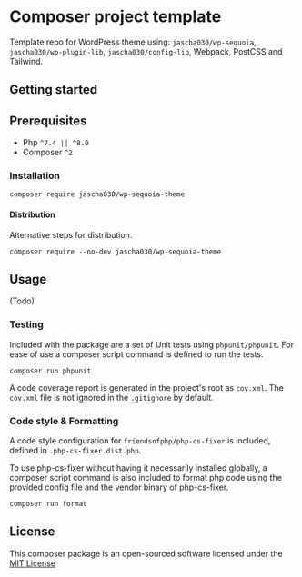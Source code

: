# Composer project template

Template repo for WordPress theme using: `jascha030/wp-sequoia`, `jascha030/wp-plugin-lib`, `jascha030/config-lib`, Webpack, PostCSS and Tailwind.

## Getting started

## Prerequisites

* Php `^7.4 || ^8.0`
* Composer `^2`

### Installation

```shell
composer require jascha030/wp-sequoia-theme
```

#### Distribution

Alternative steps for distribution.

```shell
composer require --no-dev jascha030/wp-sequoia-theme
```

## Usage

(Todo)

### Testing

Included with the package are a set of Unit tests using `phpunit/phpunit`. For ease of use a composer script command is
defined to run the tests.

```shell
composer run phpunit
```

A code coverage report is generated in the project's root as `cov.xml`. The `cov.xml` file is not ignored in the
`.gitignore` by default.

### Code style & Formatting

A code style configuration for `friendsofphp/php-cs-fixer` is included, defined in `.php-cs-fixer.dist.php`.

To use php-cs-fixer without having it necessarily installed globally, a composer script command is also included to
format php code using the provided config file and the vendor binary of php-cs-fixer.

```shell
composer run format
```

## License

This composer package is an open-sourced software licensed under
the [MIT License](https://github.com/jascha030/wp-sequoia-theme/blob/master/LICENSE.md)
